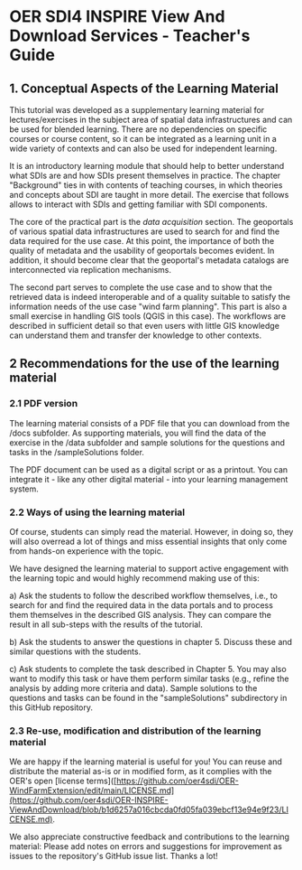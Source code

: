 # OER SDI4 INSPIRE View And Download Services - Teacher's Guide

## 1. Conceptual Aspects of the Learning Material

This tutorial was developed as a supplementary learning material for lectures/exercises in the subject area of spatial data infrastructures and can be used for blended learning. There are no dependencies on specific courses or course content, so it can be integrated as a learning unit in a wide variety of contexts and can also be used for independent learning.

It is an introductory learning module that should help to better understand what SDIs are and how SDIs present themselves in practice.
The chapter "Background" ties in with contents of teaching courses, in which theories and concepts about SDI are taught in more detail. The exercise that follows allows to interact with SDIs and getting familiar with SDI components.

The core of the practical part is the *data acquisition* section. The geoportals of various spatial data infrastructures are used to search for and find the data required for the use case. At this point, the importance of both the quality of metadata and the usability of geoportals becomes evident. In addition, it should become clear that the geoportal's metadata catalogs are interconnected via replication mechanisms. 

The second part serves to complete the use case and to show that the retrieved data is indeed interoperable and of a quality suitable to satisfy the information needs of the use case "wind farm planning". This part is also a small exercise in handling GIS tools (QGIS in this case). The workflows are described in sufficient detail so that even users with little GIS knowledge can understand them and transfer der knowledge to other contexts.

## 2 Recommendations for the use of the learning material

### 2.1 PDF version

The learning material consists of a PDF file that you can download from the /docs subfolder. As supporting materials, you will find the data of the exercise in the /data subfolder and sample solutions for the questions and tasks in the /sampleSolutions folder.

The PDF document can be used as a digital script or as a printout. You can integrate it - like any other digital material - into your learning management system. 


### 2.2 Ways of using the learning material

Of course, students can simply read the material. However, in doing so, they will also overread a lot of things and miss essential insights that only come from hands-on experience with the topic. 

We have designed the learning material to support active engagement with the learning topic and would highly recommend making use of this:

   a) Ask the students to follow the described workflow themselves, i.e., to search for and find the required data in the data portals and to process them themselves in the described GIS analysis. They can compare the result in all sub-steps with the results of the tutorial.

   b) Ask the students to answer the questions in chapter 5. Discuss these and similar questions with the students.

   c) Ask students to complete the task described in Chapter 5. You may also want to modify this task or have them perform similar tasks (e.g., refine the analysis by adding more criteria and data).
Sample solutions to the questions and tasks can be found in the "sampleSolutions" subdirectory in this GitHub repository.

### 2.3 Re-use, modification and distribution of the learning material

We are happy if the learning material is useful for you! You can reuse and distribute the material as-is or in modified form, as it complies with the OER's open [license terms]([https://github.com/oer4sdi/OER-WindFarmExtension/edit/main/LICENSE.md](https://github.com/oer4sdi/OER-INSPIRE-ViewAndDownload/blob/b1d6257a016cbcda0fd05fa039ebcf13e94e9f23/LICENSE.md).  

We also appreciate constructive feedback and contributions to the learning material: Please add notes on errors and suggestions for improvement as issues to the repository's GitHub issue list. Thanks a lot!
